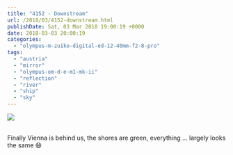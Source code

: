 ```yaml
---
title: "4152 - Downstream"
url: /2018/03/4152-downstream.html
publishDate: Sat, 03 Mar 2018 19:00:19 +0000
date: 2018-03-03 20:00:19
categories: 
  - "olympus-m-zuiko-digital-ed-12-40mm-f2-8-pro"
tags: 
  - "austria"
  - "mirror"
  - "olympus-om-d-e-m1-mk-ii"
  - "reflection"
  - "river"
  - "ship"
  - "sky"
---
```

<div class="container">
<div class="center"><a target="_blank" href="https://d25zfm9zpd7gm5.cloudfront.net/1200x1200/2017/20170605_113621_lr.jpg"><img class="webfeedsFeaturedVisual" src="https://d25zfm9zpd7gm5.cloudfront.net/0600x0600/2017/20170605_113621_lr.jpg" /></a></div>
</div>
<br />

Finally Vienna is behind us, the shores are green, everything ... largely looks the same 😄
